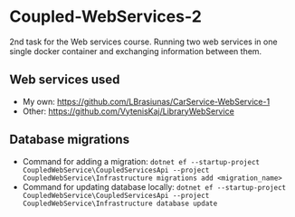 # Coupled-WebServices-2
2nd task for the Web services course. Running two web services in one single docker container and exchanging information between them.

## Web services used
* My own: https://github.com/LBrasiunas/CarService-WebService-1
* Other: https://github.com/VytenisKaj/LibraryWebService

## Database migrations
* Command for adding a migration: 
`dotnet ef --startup-project CoupledWebService\CoupledServicesApi --project CoupledWebService\Infrastructure migrations add <migration_name>`
* Command for updating database locally:
`dotnet ef --startup-project CoupledWebService\CoupledServicesApi --project CoupledWebService\Infrastructure database update`
